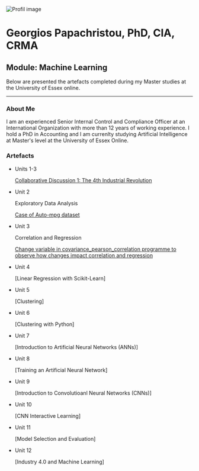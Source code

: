 

![Profil image](https://github.com/user-attachments/assets/9a96146c-3341-4200-9e11-3eee837d02ab)


# Georgios Papachristou, PhD, CIA, CRMA       

## Module: Machine Learning
   
   Below are presented the artefacts completed during my Master studies at the University of Essex online.

---

### About Me

I am an experienced Senior Internal Control and Compliance Officer at an International Organization with more than 12 years of working experience. I hold a PhD in Accounting and I am currenlty studying Artificial Intelligence at Master's level at the University of Essex Online.


### Artefacts

*   Units 1-3

    [Collaborative Discussion 1: The 4th Industrial Revolution](https://github.com/GeorgiosPapachristou/Master-s-AI/blob/master/pdf/Discussion%20Forum%201_Units%201-3.pdf)
  
*   Unit 2
  
    Exploratory Data Analysis

    [Case of Auto-mpg dataset](https://github.com/GeorgiosPapachristou/Master-s-AI/blob/master/pdf/EDA%20Unit%202.pdf)
  
*   Unit 3
  
    Correlation and Regression

    [Change variable in covariance_pearson_correlation programme to observe how changes impact correlation and regression](https://github.com/GeorgiosPapachristou/Master-s-AI/blob/master/pdf/Covariance_Pearson_correlation.pdf)
  
*   Unit 4
  
    [Linear Regression with Scikit-Learn]
  
*   Unit 5
  
    [Clustering]
  
*   Unit 6
  
    [Clustering with Python]
  
*   Unit 7
  
    [Introduction to Artificial Neural Networks (ANNs)]
  
*   Unit 8
  
    [Training an Artificial Neural Network]
  
*   Unit 9
  
    [Introduction to Convolutioanl Neural Networks (CNNs)]
  
*   Unit 10
  
    [CNN Interactive Learning]
  
*   Unit 11
  
    [Model Selection and Evaluation]
  
*   Unit 12
  
    [Industry 4.0 and Machine Learning]

